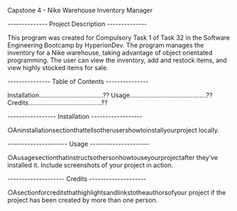 Capstone 4 - Nike Warehouse Inventory Manager 

-------------- Project Description --------------

This program was created for Compulsory Task 1 of Task 32 in the Software Engineering Bootcamp by HyperionDev. The program manages the inventory for a Nike warehouse, taking advantage of object orientated programming. The user can view the inventory, add and restock items, and view highly stocked items for sale.

--------------- Table of Contents ---------------

Installation....................................??
Usage...........................................??
Credits.........................................??

----------------- Installation ------------------

○Aninstallationsectionthattellsotherusershowtoinstallyourproject
locally.

--------------------- Usage ---------------------

○Ausagesectionthatinstructsothersonhowtouseyourprojectafter
they’ve installed it. Include screenshots of your project in action.

-------------------- Credits --------------------

○Asectionforcreditsthathighlightsandlinkstotheauthorsofyour
project if the project has been created by more than one person.

